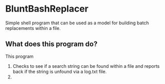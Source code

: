 # BluntBashReplacer
Simple shell program that can be used as a model for building batch replacements within a file.

## What does this program do?

This program
1. Checks to see if a search string can be found within a file and reports back if the string is unfound via a log.txt file.
2. 
